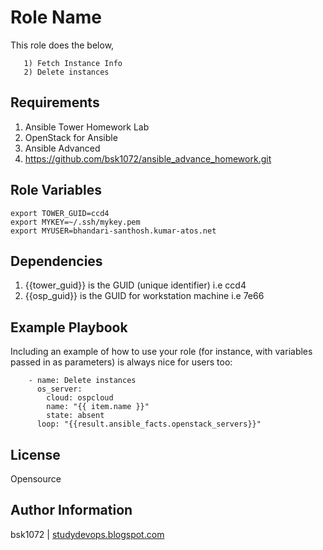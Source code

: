 Role Name
=========

This role does the below,
       
       1) Fetch Instance Info
       2) Delete instances

Requirements
------------

  1) Ansible Tower Homework Lab
  2) OpenStack for Ansible
  3) Ansible Advanced
  4) https://github.com/bsk1072/ansible_advance_homework.git

Role Variables
--------------

    export TOWER_GUID=ccd4
    export MYKEY=~/.ssh/mykey.pem
    export MYUSER=bhandari-santhosh.kumar-atos.net

Dependencies
------------

  1) {{tower_guid}} is the GUID (unique identifier) i.e ccd4
  2) {{osp_guid}} is the GUID for workstation machine i.e 7e66
  

Example Playbook
----------------

Including an example of how to use your role (for instance, with variables passed in as parameters) is always nice for users too:

        - name: Delete instances
          os_server:
            cloud: ospcloud
            name: "{{ item.name }}"
            state: absent
          loop: "{{result.ansible_facts.openstack_servers}}"


License
-------

Opensource

Author Information
------------------

bsk1072 | [studydevops.blogspot.com](http://studydevops.blogspot.com/)
